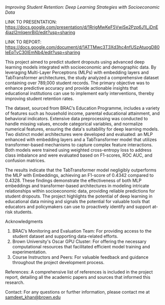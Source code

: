 *Improving Student Retention: Deep Learning Strategies with Socioeconomic Data*


LINK TO PRESENTATION: https://docs.google.com/presentation/d/1RrigMwKeF5VwiSe2Pzp6J1I_iDnE4iazl2mIqenrBi0/edit?usp=sharing

LINK TO REPORT: https://docs.google.com/document/d/1ATTMwc3T3Xd3hc4nfUSzAtuogD80leEpTvC30IEmNb4/edit?usp=sharing

This project aimed to predict student dropouts using advanced deep learning models integrated with socioeconomic and demographic data. By leveraging Multi-Layer Perceptrons (MLPs) with embedding layers and TabTransformer architectures, the study analyzed a comprehensive dataset containing over 789,000 student records. The primary objective was to enhance predictive accuracy and provide actionable insights that educational institutions can use to implement early interventions, thereby improving student retention rates.

The dataset, sourced from BRAC’s Education Programme, includes a variety of features such as household income, parental educational attainment, and behavioral indicators. Extensive data preprocessing was conducted to handle missing values, encode categorical variables, and normalize numerical features, ensuring the data's suitability for deep learning models. Two distinct model architectures were developed and evaluated: an MLP enhanced with embedding layers and a TabTransformer model that utilizes transformer-based mechanisms to capture complex feature interactions. Both models were trained using weighted cross-entropy loss to address class imbalance and were evaluated based on F1-scores, ROC AUC, and confusion matrices.

The results indicate that the TabTransformer model negligibly outperforms the MLP with Embeddings, achieving an F1-score of 0.4342 compared to 0.4328. These findings demonstrate the effectiveness of both MLP embeddings and transformer-based architectures in modeling intricate relationships within socioeconomic data, providing reliable predictions for student dropouts. The project highlights the potential of deep learning in educational data mining and signals the potential for valuable tools that educators and policymakers can use to proactively identify and support at-risk students.

Acknowledgments
1. BRAC’s Monitoring and Evaluation Team: For providing access to the student dataset and supporting data-related efforts.
2. Brown University's Oscar GPU Cluster: For offering the necessary computational resources that facilitated efficient model training and experimentation.
3. Course Instructors and Peers: For valuable feedback and guidance throughout the project development process.

References: 
A comprehensive list of references is included in the project report, detailing all the academic papers and sources that informed this research.

Contact: 
For any questions or further information, please contact me at samdeet_khan@brown.edu
